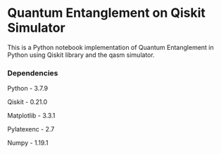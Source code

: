 # Quantum Entanglement on Qiskit Simulator

This is a Python notebook implementation of Quantum Entanglement in Python using Qiskit library and the qasm simulator.

### Dependencies

Python - 3.7.9

Qiskit - 0.21.0

Matplotlib - 3.3.1

Pylatexenc - 2.7

Numpy - 1.19.1
